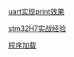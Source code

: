 

[uart实现print效果](printf/printf.html)

[stm32H7实战经验](stm32h7/小小的坑.html)

[程序加载](programJump\嵌入式程序移植到SRAM中.html)

